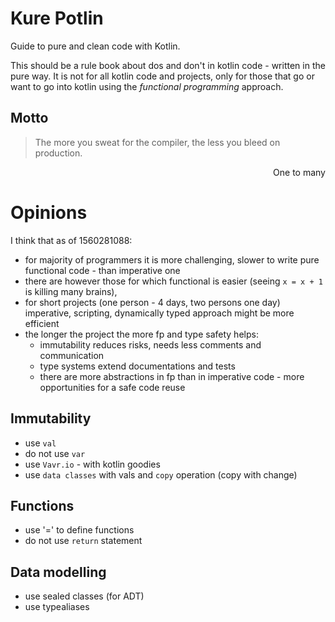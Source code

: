 # Kure Potlin

Guide to pure and clean code with Kotlin.

This should be a rule book about dos and don't in kotlin code - written in the pure way.
It is not for all kotlin code and projects, only for those that go or want to go into kotlin using the  *functional programming*  approach.  

## Motto

> The more you sweat for the compiler, the less you bleed on production.

<p style='text-align: right;'> One to many </p>


# Opinions

I think that as of 1560281088: 
 - for majority of programmers it is more challenging, slower to write pure functional code  - than imperative one
 - there are however those for which functional is easier (seeing `x = x + 1` is killing many brains),
 - for short projects (one person - 4 days, two persons one day) imperative, scripting, dynamically typed approach might be more efficient
 - the longer the project the more fp and type safety helps:
      - immutability reduces risks, needs less comments and communication
      - type systems extend documentations and tests 
      - there  are more abstractions in fp than in imperative code -  more opportunities for a safe code reuse


## Immutability
 - use `val`
 - do not use `var`
 - use `Vavr.io` - with kotlin goodies
 - use `data classes` with vals and `copy` operation (copy with change)
 
 
 
 ## Functions
  - use '=' to define functions
  - do not use `return` statement
  
 
 ## Data modelling
- use sealed classes (for ADT)
- use typealiases
 